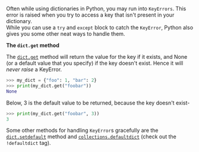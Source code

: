 Often while using dictionaries in Python, you may run into `KeyErrors`. This error is raised when you try to access a key that isn't present in your dictionary.\
While you can use a `try` and `except` block to catch the `KeyError`, Python also gives you some other neat ways to handle them.

**The `dict.get` method**

The [`dict.get`](https://docs.python.org/3/library/stdtypes.html#dict.get) method will return the value for the key if it exists, and None (or a default value that you specify) if the key doesn't exist. Hence it will _never raise_ a KeyError.
```py
>>> my_dict = {"foo": 1, "bar": 2}
>>> print(my_dict.get("foobar"))
None
```
Below, 3 is the default value to be returned, because the key doesn't exist-
```py
>>> print(my_dict.get("foobar", 3))
3
```
Some other methods for handling `KeyError`s gracefully are the [`dict.setdefault`](https://docs.python.org/3/library/stdtypes.html#dict.setdefault) method and [`collections.defaultdict`](https://docs.python.org/3/library/collections.html#collections.defaultdict) (check out the `!defaultdict` tag).
